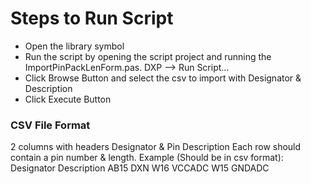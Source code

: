 # Steps to Run Script
- Open the library symbol
- Run the script by opening the script project and running the ImportPinPackLenForm.pas. DXP --> Run Script...
- Click Browse Button and select the csv to import with Designator & Description
- Click Execute Button

### CSV File Format
2 columns with headers Designator & Pin Description
Each row should contain a pin number & length.
Example (Should be in csv format):
Designator	Description
AB15		DXN
W16			VCCADC
W15			GNDADC

